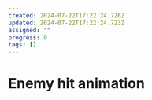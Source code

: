 ```yaml
---
created: 2024-07-22T17:22:24.726Z
updated: 2024-07-22T17:22:24.723Z
assigned: ""
progress: 0
tags: []
---
```


# Enemy hit animation
